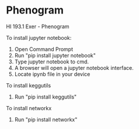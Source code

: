 # Phenogram
HI 193.1 Exer - Phenogram

To install jupyter notebook:
1. Open Command Prompt
2. Run "pip install jupyter notebook"
3. Type jupyter notebook to cmd.
4. A browser will open a jupyter notebook interface.
5. Locate ipynb file in your device

To install keggutils
1. Run "pip install keggutils"

To install networkx
1. Run "pip install networkx"

